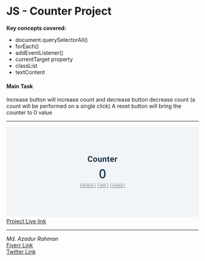 # JS - Counter Project

**Key concepts covered:**

- document.querySelectorAll()
- forEach()
- addEventListener()
- currentTarget property
- classList
- textContent

#### Main Task

Increase button will increase count and decrease button decrease count (a count will be performed on a single click)
A reset button will bring the counter to 0 value




- - - 
![Prject Image](counter.png)
[Project Live link](https://cpazad.github.io/counter/)
- - -
*Md. Azadur Rahman*<br>
[Fiverr Link](https://www.fiverr.com/cpazad)<br>
[Twitter Link](https://twitter.com/freedombyte)